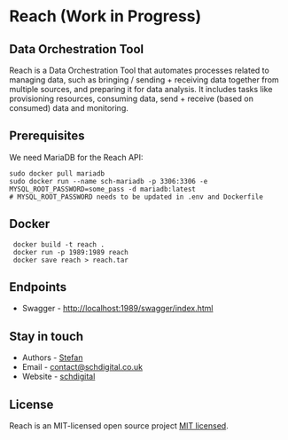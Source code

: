 # Reach (Work in Progress)

## Data Orchestration Tool

Reach is a Data Orchestration Tool that automates processes related to managing data, such as bringing / sending + receiving data together from multiple sources, and preparing it for data analysis. It includes tasks like provisioning resources, consuming data, send + receive (based on consumed) data and monitoring.

## Prerequisites

We need MariaDB for the Reach API:

```shell
sudo docker pull mariadb
sudo docker run --name sch-mariadb -p 3306:3306 -e MYSQL_ROOT_PASSWORD=some_pass -d mariadb:latest
# MYSQL_ROOT_PASSWORD needs to be updated in .env and Dockerfile
```

## Docker

```shell
 docker build -t reach .
 docker run -p 1989:1989 reach
 docker save reach > reach.tar
```

## Endpoints

- Swagger - [http://localhost:1989/swagger/index.html](http://localhost:1989/swagger/index.html)

## Stay in touch

- Authors - [Stefan](https://github.com/stefanciprian)
- Email - contact@schdigital.co.uk
- Website - [schdigital](https://schdigital.co.uk)

## License

Reach is an MIT-licensed open source project [MIT licensed](LICENSE).
